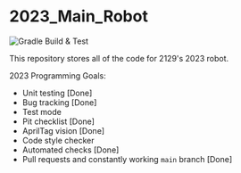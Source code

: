 # 2023_Main_Robot
![Gradle Build & Test](https://github.com/SouthwestRoboticsProgramming/2023_Main_Robot/actions/workflows/on_pr.yml/badge.svg)

This repository stores all of the code for 2129's 2023 robot.

2023 Programming Goals:
- Unit testing [Done]
- Bug tracking [Done]
- Test mode
- Pit checklist [Done]
- AprilTag vision [Done]
- Code style checker
- Automated checks [Done]
- Pull requests and constantly working `main` branch [Done]
